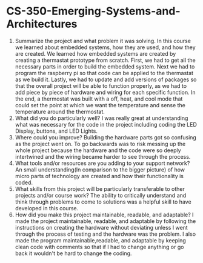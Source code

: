 # CS-350-Emerging-Systems-and-Architectures

1) Summarize the project and what problem it was solving.
    In this course we learned about embedded systems, how they are used, and how they are created.  We learned how embedded systems are created by creating a thermastat prototype from scratch.  First, we had to get all the necessary parts in order to build the embedded system.  Next we had to program the raspberry pi so that code can be applied to the thermastat as we build it.  Lastly, we had to update and add versions of packages so that the overall project will be able to function properly, as  we had to add piece by piece of hardware and wiring for each specific function.  In the end, a thermostat was built with a off, heat, and cool mode that could set the point at which we want the temperature and sense the temperature around the thermostat.
2) What did you do particularly well?
    I was really great at understanding what was necessary for the code in the project including coding the LED Display, buttons, and LED Lights.
3) Where could you improve?
    Building the hardware parts got so confusing as the project went on.  To go backwards was to risk messing up the whole project because the hardware and the code were so deeply intertwined and the wiring became harder to see through the process.
4) What tools and/or resources are you adding to your support network?
    An small understanding(In comparison to the bigger picture) of how micro parts of technology are created and how their functionality is coded.
5) What skills from this project will be particularly transferable to other projects and/or course work?
    The ability to critically understand and think through problems to come to solutions was a helpful skill to have developed in this course.
6) How did you make this project maintainable, readable, and adaptable?
    I made the project maintainable, readable, and adaptable by following the instructions on creating the hardware without deviating unless I went through the process of testing and the hardware was the problem.  I also made the program maintainable,readable, and adaptable by keeping clean code with comments so that if I had to change anything or go back it wouldn't be hard to change the coding.
